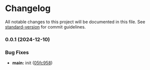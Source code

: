 # Changelog

All notable changes to this project will be documented in this file. See [standard-version](https://github.com/conventional-changelog/standard-version) for commit guidelines.

### 0.0.1 (2024-12-10)


### Bug Fixes

* **main:** init ([05fc958](https://github.com/snomiao/CRC32FromArrayBuffer/commit/05fc958a6df99bb14a99b3e09013aeb2a9f17bd2))
